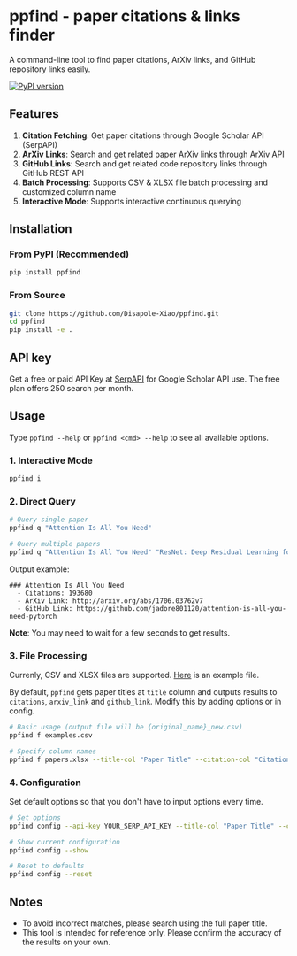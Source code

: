# ppfind - paper citations & links finder

A command-line tool to find paper citations, ArXiv links, and GitHub repository links easily.

[![PyPI version](https://img.shields.io/pypi/v/ppfind)](https://pypi.org/project/ppfind/)

## Features

1. **Citation Fetching**: Get paper citations through Google Scholar API (SerpAPI)
2. **ArXiv Links**: Search and get related paper ArXiv links through ArXiv API  
3. **GitHub Links**: Search and get related code repository links through GitHub REST API
4. **Batch Processing**: Supports CSV & XLSX file batch processing and customized column name
5. **Interactive Mode**: Supports interactive continuous querying

## Installation

### From PyPI (Recommended)

```bash
pip install ppfind
```

### From Source

```bash
git clone https://github.com/Disapole-Xiao/ppfind.git
cd ppfind
pip install -e .
```

## API key

Get a free or paid API Key at [SerpAPI](https://serpapi.com/) for Google Scholar API use. The free plan offers 250 search per month.

## Usage

Type `ppfind --help` or `ppfind <cmd> --help` to see all available options.

### 1. Interactive Mode

```bash
ppfind i
```

### 2. Direct Query

```bash
# Query single paper
ppfind q "Attention Is All You Need"

# Query multiple papers
ppfind q "Attention Is All You Need" "ResNet: Deep Residual Learning for Image Recognition"
```
Output example:
```
### Attention Is All You Need
  - Citations: 193680
  - ArXiv Link: http://arxiv.org/abs/1706.03762v7
  - GitHub Link: https://github.com/jadore801120/attention-is-all-you-need-pytorch
```

**Note**: You may need to wait for a few seconds to get results.

### 3. File Processing

Currenly, CSV and XLSX files are supported. [Here](./example.csv) is an example file.

By default, `ppfind` gets paper titles at `title` column and outputs results to `citations`, `arxiv_link` and `github_link`. Modify this by adding options or in config.

```bash
# Basic usage (output file will be {original_name}_new.csv)
ppfind f examples.csv

# Specify column names
ppfind f papers.xlsx --title-col "Paper Title" --citation-col "Citation Count"
```

### 4. Configuration

Set default options so that you don't have to input options every time.

```bash
# Set options
ppfind config --api-key YOUR_SERP_API_KEY --title-col "Paper Title" --citation-col "Citations" --arxiv-col "Arxiv Link" --github-col "Github Link"

# Show current configuration
ppfind config --show

# Reset to defaults
ppfind config --reset
```

## Notes

- To avoid incorrect matches, please search using the full paper title.
- This tool is intended for reference only. Please confirm the accuracy of the results on your own.